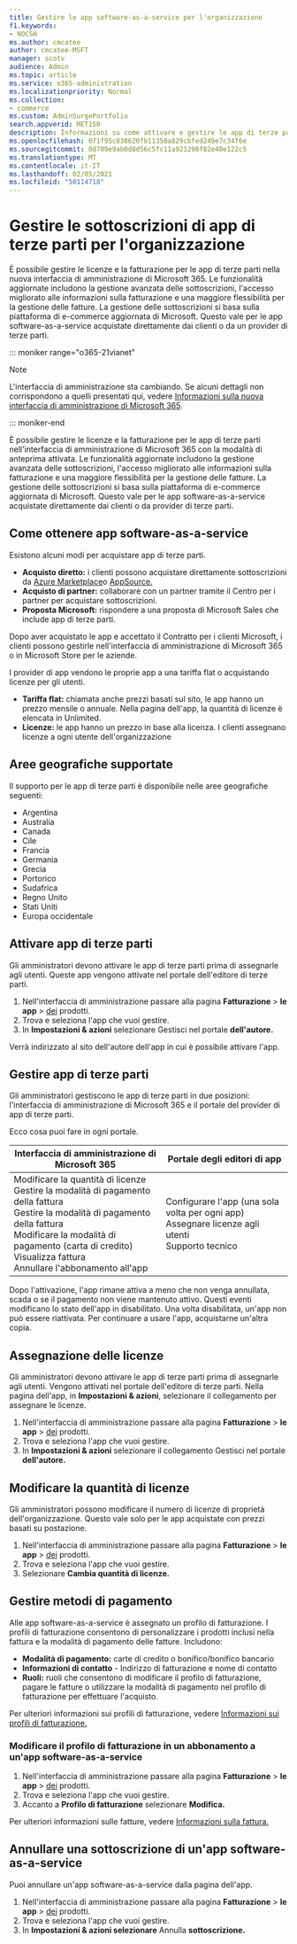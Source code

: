 ```yaml
---
title: Gestire le app software-as-a-service per l'organizzazione
f1.keywords:
- NOCSH
ms.author: cmcatee
author: cmcatee-MSFT
manager: scotv
audience: Admin
ms.topic: article
ms.service: o365-administration
ms.localizationpriority: Normal
ms.collection:
- commerce
ms.custom: AdminSurgePortfolio
search.appverid: MET150
description: Informazioni su come attivare e gestire le app di terze parti nell'interfaccia di amministrazione di Microsoft 365.
ms.openlocfilehash: 071f95c838620fb11350a829cbfed249e7c34f6e
ms.sourcegitcommit: 0d709e9ab0d8d56c5fc11a921298f82e40e122c5
ms.translationtype: MT
ms.contentlocale: it-IT
ms.lasthandoff: 02/05/2021
ms.locfileid: "50114718"
---
```

# <a name="manage-third-party-app-subscriptions-for-your-organization"></a>Gestire le sottoscrizioni di app di terze parti per l'organizzazione

È possibile gestire le licenze e la fatturazione per le app di terze parti nella nuova interfaccia di amministrazione di Microsoft 365. Le funzionalità aggiornate includono la gestione avanzata delle sottoscrizioni, l'accesso migliorato alle informazioni sulla fatturazione e una maggiore flessibilità per la gestione delle fatture. La gestione delle sottoscrizioni si basa sulla piattaforma di e-commerce aggiornata di Microsoft. Questo vale per le app software-as-a-service acquistate direttamente dai clienti o da un provider di terze parti.

::: moniker range="o365-21vianet"

> [!NOTE]
> L'interfaccia di amministrazione sta cambiando. Se alcuni dettagli non corrispondono a quelli presentati qui, vedere [Informazioni sulla nuova interfaccia di amministrazione di Microsoft 365](https://docs.microsoft.com/microsoft-365/admin/microsoft-365-admin-center-preview?view=o365-21vianet&preserve-view=true).

::: moniker-end

È possibile gestire le licenze e la fatturazione per le app di terze parti nell'interfaccia di amministrazione di Microsoft 365 con la modalità di anteprima attivata. Le funzionalità aggiornate includono la gestione avanzata delle sottoscrizioni, l'accesso migliorato alle informazioni sulla fatturazione e una maggiore flessibilità per la gestione delle fatture. La gestione delle sottoscrizioni si basa sulla piattaforma di e-commerce aggiornata di Microsoft. Questo vale per le app software-as-a-service acquistate direttamente dai clienti o da provider di terze parti.


## <a name="how-to-get-software-as-a-service-apps"></a>Come ottenere app software-as-a-service

Esistono alcuni modi per acquistare app di terze parti.

- **Acquisto diretto:** i clienti possono acquistare direttamente sottoscrizioni da [Azure Marketplace](https://azuremarketplace.microsoft.com/marketplace/)o [AppSource.](https://www.appsource.com/)
- **Acquisto di partner:** collaborare con un partner tramite il Centro per i partner per acquistare sottoscrizioni.
- **Proposta Microsoft:** rispondere a una proposta di Microsoft Sales che include app di terze parti.

Dopo aver acquistato le app e accettato il Contratto per i clienti Microsoft, i clienti possono gestirle nell'interfaccia di amministrazione di Microsoft 365 o in Microsoft Store per le aziende.

I provider di app vendono le proprie app a una tariffa flat o acquistando licenze per gli utenti.

- **Tariffa flat:** chiamata anche prezzi basati sul sito, le app hanno un prezzo mensile o annuale. Nella pagina dell'app, la quantità di licenze è elencata in Unlimited.
- **Licenze:** le app hanno un prezzo in base alla licenza. I clienti assegnano licenze a ogni utente dell'organizzazione

## <a name="supported-regions"></a>Aree geografiche supportate

Il supporto per le app di terze parti è disponibile nelle aree geografiche seguenti:

- Argentina
- Australia
- Canada
- Cile
- Francia
- Germania
- Grecia
- Portorico
- Sudafrica
- Regno Unito
- Stati Uniti
- Europa occidentale

## <a name="activate-third-party-apps"></a>Attivare app di terze parti

Gli amministratori devono attivare le app di terze parti prima di assegnarle agli utenti. Queste app vengono attivate nel portale dell'editore di terze parti.

1. Nell'interfaccia di amministrazione passare alla pagina **Fatturazione**  >  **le app**  >  <a href="https://go.microsoft.com/fwlink/p/?linkid=2125823" target="_blank">dei</a> prodotti.
2. Trova e seleziona l'app che vuoi gestire.
3. In **Impostazioni & azioni** selezionare Gestisci nel portale **dell'autore.**

Verrà indirizzato al sito dell'autore dell'app in cui è possibile attivare l'app.

## <a name="manage-third-party-apps"></a>Gestire app di terze parti

Gli amministratori gestiscono le app di terze parti in due posizioni: l'interfaccia di amministrazione di Microsoft 365 e il portale del provider di app di terze parti.

Ecco cosa puoi fare in ogni portale.

| Interfaccia di amministrazione di Microsoft 365 | Portale degli editori di app |
| --- | --- |
| Modificare la quantità di licenze <br> Gestire la modalità di pagamento della fattura <br> Gestire la modalità di pagamento della fattura <br> Modificare la modalità di pagamento (carta di credito) <br> Visualizza fattura <br> Annullare l'abbonamento all'app | Configurare l'app (una sola volta per ogni app) <br> Assegnare licenze agli utenti <br> Supporto tecnico |

Dopo l'attivazione, l'app rimane attiva a meno che non venga annullata, scada o se il pagamento non viene mantenuto attivo. Questi eventi modificano lo stato dell'app in disabilitato. Una volta disabilitata, un'app non può essere riattivata. Per continuare a usare l'app, acquistarne un'altra copia.

## <a name="assign-licenses"></a>Assegnazione delle licenze

Gli amministratori devono attivare le app di terze parti prima di assegnarle agli utenti. Vengono attivati nel portale dell'editore di terze parti. Nella pagina dell'app, in **Impostazioni & azioni**, selezionare il collegamento per assegnare le licenze.

1. Nell'interfaccia di amministrazione passare alla pagina **Fatturazione**  >  **le app**  >  <a href="https://go.microsoft.com/fwlink/p/?linkid=2125823" target="_blank">dei</a> prodotti.
2. Trova e seleziona l'app che vuoi gestire.
3. In **Impostazioni & azioni** selezionare il collegamento Gestisci nel portale **dell'autore.**

## <a name="change-license-quantity"></a>Modificare la quantità di licenze

Gli amministratori possono modificare il numero di licenze di proprietà dell'organizzazione. Questo vale solo per le app acquistate con prezzi basati su postazione.

1. Nell'interfaccia di amministrazione passare alla pagina **Fatturazione**  >  **le app**  >  <a href="https://go.microsoft.com/fwlink/p/?linkid=2125823" target="_blank">dei</a> prodotti.
2. Trova e seleziona l'app che vuoi gestire.
3. Selezionare **Cambia quantità di licenze.**

## <a name="manage-payment-methods"></a>Gestire metodi di pagamento

Alle app software-as-a-service è assegnato un profilo di fatturazione. I profili di fatturazione consentono di personalizzare i prodotti inclusi nella fattura e la modalità di pagamento delle fatture. Includono:

- **Modalità di pagamento:** carte di credito o bonifico/bonifico bancario
- **Informazioni di contatto** - Indirizzo di fatturazione e nome di contatto
- **Ruoli:** ruoli che consentono di modificare il profilo di fatturazione, pagare le fatture o utilizzare la modalità di pagamento nel profilo di fatturazione per effettuare l'acquisto.

Per ulteriori informazioni sui profili di fatturazione, vedere [Informazioni sui profili di fatturazione.](https://docs.microsoft.com/microsoft-store/billing-profile)

### <a name="change-the-billing-profile-on-a-software-as-a-service-app-subscription"></a>Modificare il profilo di fatturazione in un abbonamento a un'app software-as-a-service

1. Nell'interfaccia di amministrazione passare alla pagina **Fatturazione**  >  **le app**  >  <a href="https://go.microsoft.com/fwlink/p/?linkid=2125823" target="_blank">dei</a> prodotti.
2. Trova e seleziona l'app che vuoi gestire.
3. Accanto a **Profilo di fatturazione** selezionare **Modifica.**

Per ulteriori informazioni sulle fatture, vedere [Informazioni sulla fattura.](billing-and-payments/understand-your-invoice.md)

## <a name="cancel-a-software-as-a-service-app-subscription"></a>Annullare una sottoscrizione di un'app software-as-a-service

Puoi annullare un'app software-as-a-service dalla pagina dell'app.

1. Nell'interfaccia di amministrazione passare alla pagina **Fatturazione**  >  **le app**  >  <a href="https://go.microsoft.com/fwlink/p/?linkid=2125823" target="_blank">dei</a> prodotti.
2. Trova e seleziona l'app che vuoi gestire.
3. In **Impostazioni & azioni selezionare** Annulla **sottoscrizione.**